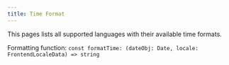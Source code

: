 ```yaml
---
title: Time Format
---
```


This pages lists all supported languages with their available time formats.

Formatting function: `const formatTime: (dateObj: Date, locale: FrontendLocaleData) => string`